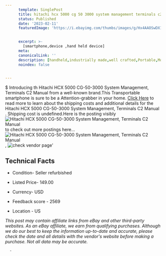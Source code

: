```yaml
---
      template: SinglePost
      title: hitachi hcx 5000 cg 50 3000 system management terminals c2 manual 
      status: Published
      date: '2023-02-11'
      featuredImage: 'https://i.ebayimg.com/thumbs/images/g/Hx4AAOSwDX1jQUpj/s-l225.jpg'
       

      excerpt: >-
        [smartphone,device ,hand held device]
      meta:
      canonicalLink: ''
      description: [handheld,industrially made,well crafted,Portable,Mobile,Compact,Convenient,Lightweight,Maneuverable,Man-portable,Miniature,Carriable,Hand-held,Light,Holdable,Transportable,Mobile device,Pocket-sized,On-the-go,Wireless,Cordless,Compact size,Convenient size, smartphone,device ,hand held device]
      noindex: false
      

---
```

$
      Introducing th Hitachi HCX 5000 CG-50-3000 System Management, Terminals C2 Manual  from a well-known brand.This Transportable smartphone is sure to be a Attention-grabber in your home. [Click Here](https://www.ebay.com/itm/362696739102?hash=item547269091e%3Ag%3AHx4AAOSwDX1jQUpj&mkevt=1&mkcid=1&mkrid=711-53200-19255-0&campid=%253CePNCampaignId%253E&customid=%253CreferenceId%253E&toolid=10049) to read more to learn about the shipping costs and additional details for the Hitachi HCX 5000 CG-50-3000 System Management, Terminals C2 Manual . Shipping cost is undefined.Here is the posting visibly ![Hitachi HCX 5000 CG-50-3000 System Management, Terminals C2 Manual ](https://i.ebayimg.com/thumbs/images/g/Hx4AAOSwDX1jQUpj/s-l225.jpg) to check out more postings here... ![Hitachi HCX 5000 CG-50-3000 System Management, Terminals C2 Manual ](https://i.ebayimg.com/images/g/Hx4AAOSwDX1jQUpj/s-l1200.jpg), ![check vendor page](https://origin-galleryplus.ebayimg.com/ws/web/362696739102_2_0_1/225x225.jpg,https://origin-galleryplus.ebayimg.com/ws/web/362696739102_3_0_1/225x225.jpg,https://origin-galleryplus.ebayimg.com/ws/web/362696739102_4_0_1/225x225.jpg,https://origin-galleryplus.ebayimg.com/ws/web/362696739102_5_0_1/225x225.jpg)'

      

 ## Technical Facts 



     
      

 - Condition- Seller refurbished 


      

 - Listed Price- 149.00 


      

 - Currency- USD 


      

 - Feedback score - 2569 


      

 - Location - US 


      
      

 *_This post may contain affiliate links from eBay and other third-party websites. As an eBay affiliate, we earn from qualifying purchases. Although we do our best to keep the information up-to-date and accurate, please check the date and all details with the vendor's website before making a purchase. Not all data may be accurate._*




      -
